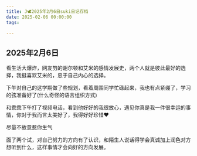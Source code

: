 ```yaml
---
title: J🕊️2025年2月6日suki日记存档
date: 2025-02-06 00:00:00
tags:

---
```


## 2025年2月6日

看生活大爆炸，网友剪的谢尔顿和艾米的感情发展史，两个人就是彼此最好的选择，我挺喜欢艾米的，忠于自己内心的选择。

下午对自己的这学期做了些规划，看着周围同学忙碌起来，我也有点紧绷了，学习的弦准备好了(什么奇怪的语言组织方式)

和乖乖下午打了视频电话，看到他好好的我很放心，遇见你真是我一件很幸运的事情，你对于我而言太美好了，我得好好珍惜❤️

尽量不故意惹你生气

面了两个试，对自己努力的方向有了认识，和陌生人说话得学会真诚加上润色对方想听到什么，这样事情才会向好的方向发展。
